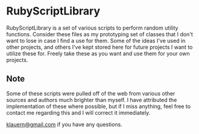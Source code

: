 RubyScriptLibrary
=================

RubyScriptLibrary is a set of various scripts to perform random utility functions.  Consider these files as my prototyping set of classes that I don't want to lose in case I find a use for them.  Some of the ideas I've used in other projects, and others I've kept stored here for future projects I want to utilize these for.  Freely take these as you want and use them for your own projects.


Note
----

Some of these scripts were pulled off of the web from various other sources and authors much brighter than myself.  I have attributed the implementation of these where possible, but if I miss anything, feel free to contact me regarding this and I will correct it immediately.

<klauern@gmail.com> if you have any questions.


